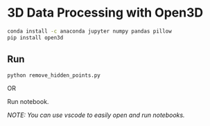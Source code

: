 # 3D Data Processing with Open3D


```bash
conda install -c anaconda jupyter numpy pandas pillow
pip install open3d
```


## Run

```bash
python remove_hidden_points.py
```
OR

Run notebook.

*NOTE: You can use vscode to easily open and run notebooks.*